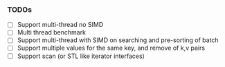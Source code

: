 ### TODOs

- [ ] Support multi-thread no SIMD
- [ ] Multi thread benchmark
- [ ] Support multi-thread with SIMD on searching and pre-sorting of batch
- [ ] Support multiple values for the same key, and remove of k,v pairs
- [ ] Support scan (or STL like iterator interfaces)
